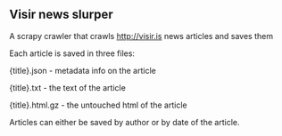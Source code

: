 ## Visir news slurper

A scrapy crawler that crawls http://visir.is news articles and saves them

Each article is saved in three files:

{title}.json - metadata info on the article

{title}.txt - the text of the article

{title}.html.gz - the untouched html of the article


Articles can either be saved by author or by date of the article.



